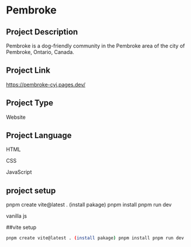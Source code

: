 # Pembroke  

## Project Description
Pembroke is a dog-friendly community in the Pembroke area of the city of Pembroke, Ontario, Canada.

## Project Link
https://pembroke-cyj.pages.dev/


## Project Type
Website

## Project Language

HTML

CSS

JavaScript


## project setup
pnpm create vite@latest . (install pakage) pnpm install pnpm run dev    

vanilla js  

##vite setup

```bash
pnpm create vite@latest . (install pakage) pnpm install pnpm run dev
```

